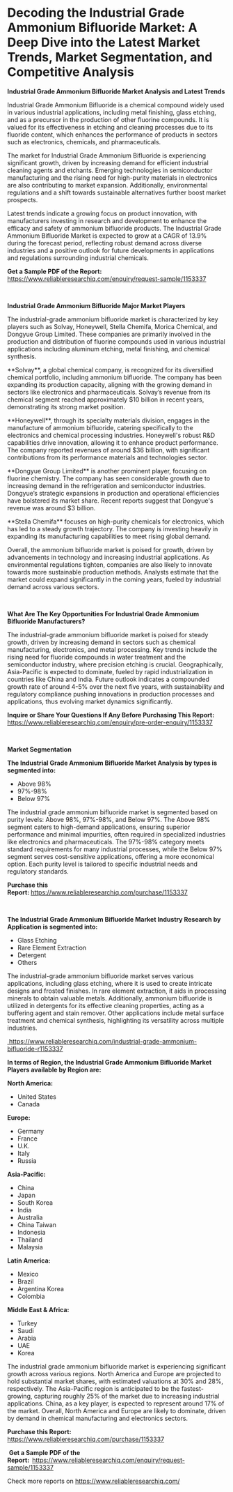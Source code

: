<p><h1>Decoding the Industrial Grade Ammonium Bifluoride Market: A Deep Dive into the Latest Market Trends, Market Segmentation, and Competitive Analysis</h1></p><p><strong>Industrial Grade Ammonium Bifluoride Market Analysis and Latest Trends</strong></p>
<p><p>Industrial Grade Ammonium Bifluoride is a chemical compound widely used in various industrial applications, including metal finishing, glass etching, and as a precursor in the production of other fluorine compounds. It is valued for its effectiveness in etching and cleaning processes due to its fluoride content, which enhances the performance of products in sectors such as electronics, chemicals, and pharmaceuticals.</p><p>The market for Industrial Grade Ammonium Bifluoride is experiencing significant growth, driven by increasing demand for efficient industrial cleaning agents and etchants. Emerging technologies in semiconductor manufacturing and the rising need for high-purity materials in electronics are also contributing to market expansion. Additionally, environmental regulations and a shift towards sustainable alternatives further boost market prospects.</p><p>Latest trends indicate a growing focus on product innovation, with manufacturers investing in research and development to enhance the efficacy and safety of ammonium bifluoride products. The Industrial Grade Ammonium Bifluoride Market is expected to grow at a CAGR of 13.9% during the forecast period, reflecting robust demand across diverse industries and a positive outlook for future developments in applications and regulations surrounding industrial chemicals.</p></p>
<p><strong>Get a Sample PDF of the Report:&nbsp;</strong> <a href="https://www.reliableresearchiq.com/enquiry/request-sample/1153337?utm_campaign=3129&utm_medium=2&utm_source=Github&utm_content=ia&utm_term=04042025&utm_id=industrial-grade-ammonium-bifluoride">https://www.reliableresearchiq.com/enquiry/request-sample/1153337</a></p>
<p>&nbsp;</p>
<p><strong>Industrial Grade Ammonium Bifluoride Major Market Players</strong></p>
<p><p>The industrial-grade ammonium bifluoride market is characterized by key players such as Solvay, Honeywell, Stella Chemifa, Morica Chemical, and Dongyue Group Limited. These companies are primarily involved in the production and distribution of fluorine compounds used in various industrial applications including aluminum etching, metal finishing, and chemical synthesis.</p><p>**Solvay**, a global chemical company, is recognized for its diversified chemical portfolio, including ammonium bifluoride. The company has been expanding its production capacity, aligning with the growing demand in sectors like electronics and pharmaceuticals. Solvay’s revenue from its chemical segment reached approximately $10 billion in recent years, demonstrating its strong market position.</p><p>**Honeywell**, through its specialty materials division, engages in the manufacture of ammonium bifluoride, catering specifically to the electronics and chemical processing industries. Honeywell's robust R&D capabilities drive innovation, allowing it to enhance product performance. The company reported revenues of around $36 billion, with significant contributions from its performance materials and technologies sector.</p><p>**Dongyue Group Limited** is another prominent player, focusing on fluorine chemistry. The company has seen considerable growth due to increasing demand in the refrigeration and semiconductor industries. Dongyue’s strategic expansions in production and operational efficiencies have bolstered its market share. Recent reports suggest that Dongyue's revenue was around $3 billion.</p><p>**Stella Chemifa** focuses on high-purity chemicals for electronics, which has led to a steady growth trajectory. The company is investing heavily in expanding its manufacturing capabilities to meet rising global demand.</p><p>Overall, the ammonium bifluoride market is poised for growth, driven by advancements in technology and increasing industrial applications. As environmental regulations tighten, companies are also likely to innovate towards more sustainable production methods. Analysts estimate that the market could expand significantly in the coming years, fueled by industrial demand across various sectors.</p></p>
<p>&nbsp;</p>
<p><strong>What Are The Key Opportunities For Industrial Grade Ammonium Bifluoride Manufacturers?</strong></p>
<p><p>The industrial-grade ammonium bifluoride market is poised for steady growth, driven by increasing demand in sectors such as chemical manufacturing, electronics, and metal processing. Key trends include the rising need for fluoride compounds in water treatment and the semiconductor industry, where precision etching is crucial. Geographically, Asia-Pacific is expected to dominate, fueled by rapid industrialization in countries like China and India. Future outlook indicates a compounded growth rate of around 4-5% over the next five years, with sustainability and regulatory compliance pushing innovations in production processes and applications, thus evolving market dynamics significantly.</p></p>
<p><strong>Inquire or Share Your Questions If Any Before Purchasing This Report:</strong> <a href="https://www.reliableresearchiq.com/enquiry/pre-order-enquiry/1153337?utm_campaign=3129&utm_medium=2&utm_source=Github&utm_content=ia&utm_term=04042025&utm_id=industrial-grade-ammonium-bifluoride">https://www.reliableresearchiq.com/enquiry/pre-order-enquiry/1153337</a></p>
<p>&nbsp;</p>
<p><strong>Market Segmentation</strong></p>
<p><strong>The Industrial Grade Ammonium Bifluoride Market Analysis by types is segmented into:</strong></p>
<p><ul><li>Above 98%</li><li>97%-98%</li><li>Below 97%</li></ul></p>
<p><p>The industrial grade ammonium bifluoride market is segmented based on purity levels: Above 98%, 97%-98%, and Below 97%. The Above 98% segment caters to high-demand applications, ensuring superior performance and minimal impurities, often required in specialized industries like electronics and pharmaceuticals. The 97%-98% category meets standard requirements for many industrial processes, while the Below 97% segment serves cost-sensitive applications, offering a more economical option. Each purity level is tailored to specific industrial needs and regulatory standards.</p></p>
<p><strong>Purchase this Report:&nbsp;</strong><a href="https://www.reliableresearchiq.com/purchase/1153337?utm_campaign=3129&utm_medium=2&utm_source=Github&utm_content=ia&utm_term=04042025&utm_id=industrial-grade-ammonium-bifluoride">https://www.reliableresearchiq.com/purchase/1153337</a></p>
<p>&nbsp;</p>
<p><strong>The Industrial Grade Ammonium Bifluoride Market Industry Research by Application is segmented into:</strong></p>
<p><ul><li>Glass Etching</li><li>Rare Element Extraction</li><li>Detergent</li><li>Others</li></ul></p>
<p><p>The industrial-grade ammonium bifluoride market serves various applications, including glass etching, where it is used to create intricate designs and frosted finishes. In rare element extraction, it aids in processing minerals to obtain valuable metals. Additionally, ammonium bifluoride is utilized in detergents for its effective cleaning properties, acting as a buffering agent and stain remover. Other applications include metal surface treatment and chemical synthesis, highlighting its versatility across multiple industries.</p></p>
<p><a href="https://www.reliableresearchiq.com/industrial-grade-ammonium-bifluoride-r1153337?utm_campaign=3129&utm_medium=2&utm_source=Github&utm_content=ia&utm_term=04042025&utm_id=industrial-grade-ammonium-bifluoride">&nbsp;https://www.reliableresearchiq.com/industrial-grade-ammonium-bifluoride-r1153337</a></p>
<p><strong>In terms of Region, the Industrial Grade Ammonium Bifluoride Market Players available by Region are:</strong></p>
<p>
    <p> <strong> North America: </strong>
        <ul>
            <li>United States</li>
            <li>Canada</li>
        </ul>
        </p> 
    <p> <strong> Europe: </strong>
        <ul>
            <li>Germany</li>
            <li>France</li>
            <li>U.K.</li>
            <li>Italy</li>
            <li>Russia</li>
        </ul>
        </p> 
    <p> <strong> Asia-Pacific: </strong>
        <ul>
            <li>China</li>
            <li>Japan</li>
            <li>South Korea</li>
            <li>India</li>
            <li>Australia</li>
            <li>China Taiwan</li>
            <li>Indonesia</li>
            <li>Thailand</li>
            <li>Malaysia</li>
        </ul>
        </p> 
    <p> <strong> Latin America: </strong>
        <ul>
            <li>Mexico</li>
            <li>Brazil</li>
            <li>Argentina Korea</li>
            <li>Colombia</li>
        </ul>
        </p> 
    <p> <strong> Middle East & Africa: </strong>
        <ul>
            <li>Turkey</li>
            <li>Saudi</li>
            <li>Arabia</li>
            <li>UAE</li>
            <li>Korea</li>
        </ul>
    </p>
    </p>
<p><p>The industrial grade ammonium bifluoride market is experiencing significant growth across various regions. North America and Europe are projected to hold substantial market shares, with estimated valuations at 30% and 28%, respectively. The Asia-Pacific region is anticipated to be the fastest-growing, capturing roughly 25% of the market due to increasing industrial applications. China, as a key player, is expected to represent around 17% of the market. Overall, North America and Europe are likely to dominate, driven by demand in chemical manufacturing and electronics sectors.</p></p>
<p><strong>Purchase this Report: </strong><a href="https://www.reliableresearchiq.com/purchase/1153337?utm_campaign=3129&utm_medium=2&utm_source=Github&utm_content=ia&utm_term=04042025&utm_id=industrial-grade-ammonium-bifluoride">https://www.reliableresearchiq.com/purchase/1153337</a></p>
<p>&nbsp;<strong>Get a Sample PDF of the Report:&nbsp;&nbsp;</strong><a href="https://www.reliableresearchiq.com/enquiry/request-sample/1153337?utm_campaign=3129&utm_medium=2&utm_source=Github&utm_content=ia&utm_term=04042025&utm_id=industrial-grade-ammonium-bifluoride">https://www.reliableresearchiq.com/enquiry/request-sample/1153337</a></p>
<p><strong></strong></p>
<p>Check more reports on <a href="https://www.reliableresearchiq.com/?utm_campaign=3129&utm_medium=2&utm_source=Github&utm_content=ia&utm_term=04042025&utm_id=industrial-grade-ammonium-bifluoride">https://www.reliableresearchiq.com/</a></p>